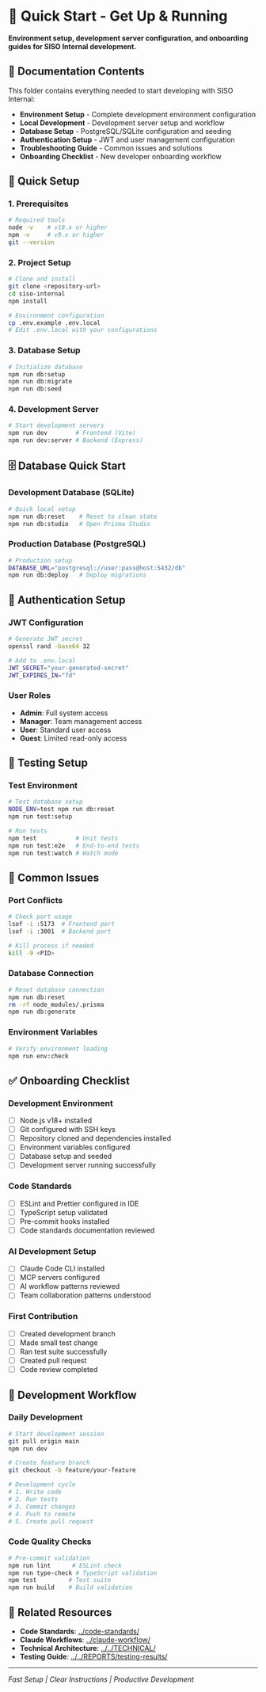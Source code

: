 # 🚀 Quick Start - Get Up & Running

**Environment setup, development server configuration, and onboarding guides for SISO Internal development.**

## 📁 **Documentation Contents**

This folder contains everything needed to start developing with SISO Internal:

- **Environment Setup** - Complete development environment configuration
- **Local Development** - Development server setup and workflow
- **Database Setup** - PostgreSQL/SQLite configuration and seeding
- **Authentication Setup** - JWT and user management configuration
- **Troubleshooting Guide** - Common issues and solutions
- **Onboarding Checklist** - New developer onboarding workflow

## 🎯 **Quick Setup**

### **1. Prerequisites**
```bash
# Required tools
node -v    # v18.x or higher
npm -v     # v9.x or higher
git --version
```

### **2. Project Setup**
```bash
# Clone and install
git clone <repository-url>
cd siso-internal
npm install

# Environment configuration
cp .env.example .env.local
# Edit .env.local with your configurations
```

### **3. Database Setup**
```bash
# Initialize database
npm run db:setup
npm run db:migrate
npm run db:seed
```

### **4. Development Server**
```bash
# Start development servers
npm run dev        # Frontend (Vite)
npm run dev:server # Backend (Express)
```

## 🗄️ **Database Quick Start**

### **Development Database (SQLite)**
```bash
# Quick local setup
npm run db:reset    # Reset to clean state
npm run db:studio   # Open Prisma Studio
```

### **Production Database (PostgreSQL)**
```bash
# Production setup
DATABASE_URL="postgresql://user:pass@host:5432/db"
npm run db:deploy   # Deploy migrations
```

## 🔐 **Authentication Setup**

### **JWT Configuration**
```bash
# Generate JWT secret
openssl rand -base64 32

# Add to .env.local
JWT_SECRET="your-generated-secret"
JWT_EXPIRES_IN="7d"
```

### **User Roles**
- **Admin**: Full system access
- **Manager**: Team management access
- **User**: Standard user access
- **Guest**: Limited read-only access

## 🧪 **Testing Setup**

### **Test Environment**
```bash
# Test database setup
NODE_ENV=test npm run db:reset
npm run test:setup

# Run tests
npm test           # Unit tests
npm run test:e2e   # End-to-end tests
npm run test:watch # Watch mode
```

## 🚨 **Common Issues**

### **Port Conflicts**
```bash
# Check port usage
lsof -i :5173  # Frontend port
lsof -i :3001  # Backend port

# Kill process if needed
kill -9 <PID>
```

### **Database Connection**
```bash
# Reset database connection
npm run db:reset
rm -rf node_modules/.prisma
npm run db:generate
```

### **Environment Variables**
```bash
# Verify environment loading
npm run env:check
```

## ✅ **Onboarding Checklist**

### **Development Environment**
- [ ] Node.js v18+ installed
- [ ] Git configured with SSH keys
- [ ] Repository cloned and dependencies installed
- [ ] Environment variables configured
- [ ] Database setup and seeded
- [ ] Development server running successfully

### **Code Standards**
- [ ] ESLint and Prettier configured in IDE
- [ ] TypeScript setup validated
- [ ] Pre-commit hooks installed
- [ ] Code standards documentation reviewed

### **AI Development Setup**
- [ ] Claude Code CLI installed
- [ ] MCP servers configured
- [ ] AI workflow patterns reviewed
- [ ] Team collaboration patterns understood

### **First Contribution**
- [ ] Created development branch
- [ ] Made small test change
- [ ] Ran test suite successfully
- [ ] Created pull request
- [ ] Code review completed

## 🔄 **Development Workflow**

### **Daily Development**
```bash
# Start development session
git pull origin main
npm run dev

# Create feature branch
git checkout -b feature/your-feature

# Development cycle
# 1. Write code
# 2. Run tests
# 3. Commit changes
# 4. Push to remote
# 5. Create pull request
```

### **Code Quality Checks**
```bash
# Pre-commit validation
npm run lint      # ESLint check
npm run type-check # TypeScript validation
npm test         # Test suite
npm run build    # Build validation
```

## 🔄 **Related Resources**

- **Code Standards**: [../code-standards/](../code-standards/)
- **Claude Workflows**: [../claude-workflow/](../claude-workflow/)
- **Technical Architecture**: [../../TECHNICAL/](../../TECHNICAL/)
- **Testing Guide**: [../../REPORTS/testing-results/](../../REPORTS/testing-results/)

---

*Fast Setup | Clear Instructions | Productive Development*